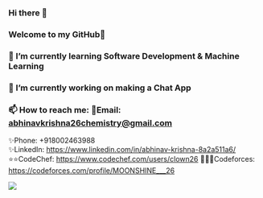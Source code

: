 ### Hi there 👋
### Welcome to my GitHub👋

### 🌱 I’m currently learning Software Development & Machine Learning
### 🔭 I’m currently working on making a Chat App
### 📫 How to reach me: 💬Email: abhinavkrishna26chemistry@gmail.com
✨Phone:  +918002463988                
✨LinkedIn: https://www.linkedin.com/in/abhinav-krishna-8a2a511a6/
⭐⭐CodeChef: https://www.codechef.com/users/clown26
🌟🌟🌟Codeforces: https://codeforces.com/profile/MOONSHINE___26

![](https://komarev.com/ghpvc/?username=AbhinavKrishna26&color=brightgreen&label=PROFILE+VIEWS)
   

<!--
**AbhinavKrishna26/AbhinavKrishna26** is a ✨ _special_ ✨ repository because its `README.md` (this file) appears on your GitHub profile.

Here are some ideas to get you started:

- 🔭 I’m currently working on ...
- 🌱 I’m currently learning ...
- 👯 I’m looking to collaborate on ...
- 🤔 I’m looking for help with ...
- 💬 Ask me about ...
- 📫 How to reach me: ...
- 😄 Pronouns: ...
- ⚡ Fun fact: ...
-->
